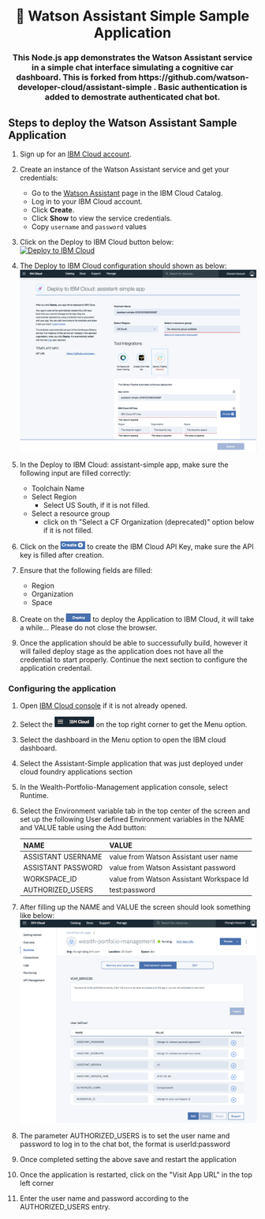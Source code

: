 <h1 align="center" style="border-bottom: none;">🚀 Watson Assistant Simple Sample Application</h1>
<h3 align="center">This Node.js app demonstrates the Watson Assistant service in a simple chat interface simulating a cognitive car dashboard. This is forked from https://github.com/watson-developer-cloud/assistant-simple . Basic authentication is added to demostrate authenticated chat bot.</h3>

##  Steps to deploy the Watson Assistant Sample Application

1. Sign up for an [IBM Cloud account](https://console.bluemix.net/registration/).

1. Create an instance of the Watson Assistant service and get your credentials:
    - Go to the [Watson Assistant](https://console.bluemix.net/catalog/services/conversation) page in the IBM Cloud Catalog.
    - Log in to your IBM Cloud account.
    - Click **Create**.
    - Click **Show** to view the service credentials.
    - Copy `username` and `password` values 

1. Click on the Deploy to IBM Cloud button below:  
[![Deploy to IBM Cloud](https://bluemix.net/deploy/button.png)](https://bluemix.net/deploy?repository=https://github.com/chungkitchan/assistant-simple&branch=master)

1. The Deploy to IBM Cloud configuration should shown as below:  
   ![IBM Cloud configuration](readme_images/app-deploy.png)

1. In the Deploy to IBM Cloud: assistant-simple app, make sure the following input are filled correctly:   
   -  Toolchain Name
   -  Select Region  
      - Select US South, if it is not filled.
   -  Select a resource group  
      - click on th "Select a CF Organization (deprecated)" option below if it is not filled.

1. Click on the ![Create +](readme_images/create-button.png) to create the IBM Cloud API Key, make sure the API key is filled after creation.

1. Ensure that the following fields are filled:  
   - Region  
   - Organization
   - Space

1. Create on the ![Deploy button](readme_images/deploy-button.png) to deploy the Application to IBM Cloud, it will take a while... Please do not close the browser.

1. Once the application should be able to successufully build, however it will failed deploy stage as the application does not have all the credential to start properly. Continue the next section to configure the application credentail.

### Configuring the application

1. Open [IBM Cloud console](http://console.bluemix.net) if it is not already opened. 

1. Select the ![IBM Cloud Menu](readme_images/ibmcloud-menu.png) on the top right corner to get the Menu option.

1. Select the dashboard in the Menu option to open the IBM cloud dashboard.

1. Select the Assistant-Simple application that was just deployed under cloud foundry applications section

1. In the Wealth-Portfolio-Management application console, select Runtime.

1. Select the Environment variable tab in the top center of the screen and set up the following User defined Environment variables in the NAME and VALUE table using the Add button:  

   | NAME                   |  VALUE                                       |
   |------------------------|:---------------------------------------------|
   | ASSISTANT USERNAME     | value from Watson Assistant user name        |
   | ASSISTANT PASSWORD     | value from Watson Assistant password         |
   | WORKSPACE_ID           | value from Watson Assistant Workspace Id     |
   | AUTHORIZED_USERS       | test:password                                |

1. After filling up the NAME and VALUE the screen should look something like below:  
   ![Configure Application Variables](readme_images/app-config.png)

1. The parameter AUTHORIZED_USERS is to set the user name and password to log in to the chat bot, the format is userId:password

1. Once completed setting the above save and restart the application

1. Once the application is restarted, click on the "Visit App URL" in the top left corner

1. Enter the user name and password according to the AUTHORIZED_USERS entry.
